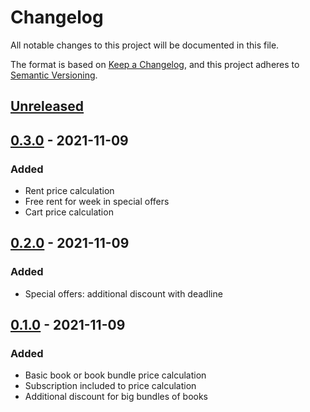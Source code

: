 # Changelog

All notable changes to this project will be documented in this file.

The format is based on [Keep a Changelog](https://keepachangelog.com/en/1.0.0/),
and this project adheres to [Semantic Versioning](https://semver.org/spec/v2.0.0.html).

## [Unreleased]

## [0.3.0] - 2021-11-09
### Added
- Rent price calculation
- Free rent for week in special offers
- Cart price calculation

## [0.2.0] - 2021-11-09
### Added
- Special offers: additional discount with deadline

## [0.1.0] - 2021-11-09
### Added
- Basic book or book bundle price calculation
- Subscription included to price calculation
- Additional discount for big bundles of books

[Unreleased]: https://github.com/kkarnauk/se-project-fall-2021/compare/v0.3.0...HEAD
[0.3.0]: https://github.com/kkarnauk/se-project-fall-2021/compare/v0.2.0...v0.3.0
[0.2.0]: https://github.com/kkarnauk/se-project-fall-2021/compare/v0.1.0...v0.2.0
[0.1.0]: https://github.com/kkarnauk/se-project-fall-2021/releases/tag/v0.1.0
